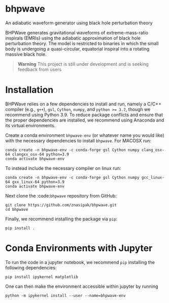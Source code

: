# bhpwave
An adiabatic waveform generator using black hole perturbation theory

BHPWave generates gravitational waveforms of extreme-mass-ratio inspirals (EMRIs) using the adiabatic approximation of black hole perturbation theory. The model is restricted to binaries in which the small body is undergoing a quasi-circular, equatorial inspiral into a rotating massive black hole.

> **Warning**
> This project is still under development and is seeking feedback from users

# Installation

BHPWave relies on a few dependencies to install and run, namely
a C/C++ compiler (e.g., `g++`), `gsl`, `Cython`, 
`numpy`, and `python >= 3.7`, though we recommend using Python 3.9.
To reduce package conflicts and ensure that the proper dependencies are installed,
we recommend using Anaconda and its virtual environments.

Create a conda environment `bhpwave-env` (or whatever name you would like)
with the necessary dependencies to install `bhpwave`. For MACOSX run:
```
conda create -n bhpwave-env -c conda-forge gsl Cython numpy clang_osx-64 clangxx_osx-64 python=3.9
conda activate bhpwave-env
```
To instead include the necessary compiler on linux run:
```
conda create -n bhpwave-env -c conda-forge gsl Cython numpy gcc_linux-64 gxx_linux-64 python=3.9
conda activate bhpwave-env
```
Next clone the :code:`bhpwave` repository from GitHub:
```
git clone https://github.com/znasipak/bhpwave.git
cd bhpwave
```
Finally, we recommend installing the package via `pip`:
```
pip install .
```

# Conda Environments with Jupyter

To run the code in a jupyter notebook, we recommend `pip` installing
the following dependencies: 
```
pip install ipykernel matplotlib
```
One can then make the environment accessible within jupyter by
running
```
python -m ipykernel install --user --name=bhpwave-env
```